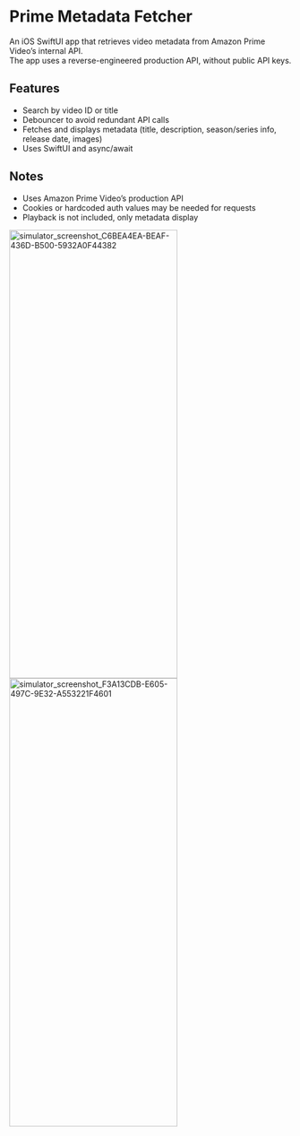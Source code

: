 # Prime Metadata Fetcher

An iOS SwiftUI app that retrieves video metadata from Amazon Prime Video’s internal API.  
The app uses a reverse-engineered production API, without public API keys.

## Features
- Search by video ID or title  
- Debouncer to avoid redundant API calls  
- Fetches and displays metadata (title, description, season/series info, release date, images)  
- Uses SwiftUI and async/await  


## Notes
- Uses Amazon Prime Video’s production API  
- Cookies or hardcoded auth values may be needed for requests  
- Playback is not included, only metadata display

<img width="300" height="800" alt="simulator_screenshot_C6BEA4EA-BEAF-436D-B500-5932A0F44382" src="https://github.com/user-attachments/assets/37d060ae-c8b1-4679-a729-8482b47c453b" />
<img width="300" height="800" alt="simulator_screenshot_F3A13CDB-E605-497C-9E32-A553221F4601" src="https://github.com/user-attachments/assets/00212d06-07e4-4a69-b379-bf73f13fe6f5" />


